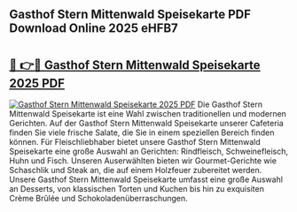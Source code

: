 ## Gasthof Stern Mittenwald Speisekarte PDF Download Online 2025 eHFB7

# <h2><a href="http://gc5faa.nevu.top/?p=Gasthof+Stern+Mittenwald+Speisekarte">🔗 👉🔴 Gasthof Stern Mittenwald Speisekarte 2025 PDF</a></h2>

[![Gasthof Stern Mittenwald Speisekarte 2025 PDF](https://i.imgur.com/dBaPXMq.png)](http://gc5faa.nevu.top/?p=Gasthof+Stern+Mittenwald+Speisekarte)
Die Gasthof Stern Mittenwald Speisekarte ist eine Wahl zwischen traditionellen und modernen Gerichten. Auf der Gasthof Stern Mittenwald Speisekarte unserer Cafeteria finden Sie viele frische Salate, die Sie in einem speziellen Bereich finden können. Für Fleischliebhaber bietet unsere Gasthof Stern Mittenwald Speisekarte eine große Auswahl an Gerichten: Rindfleisch, Schweinefleisch, Huhn und Fisch. Unseren Auserwählten bieten wir Gourmet-Gerichte wie Schaschlik und Steak an, die auf einem Holzfeuer zubereitet werden. Unsere Gasthof Stern Mittenwald Speisekarte umfasst eine große Auswahl an Desserts, von klassischen Torten und Kuchen bis hin zu exquisiten Crème Brûlée und Schokoladenüberraschungen.
